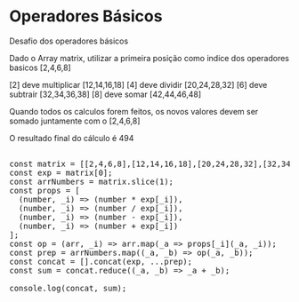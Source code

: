 # Operadores Básicos
Desafio dos operadores básicos

Dado o Array matrix, utilizar a primeira posição como indice dos operadores basicos
[2,4,6,8]

[2] deve multiplicar [12,14,16,18]
[4] deve dividir [20,24,28,32]
[6] deve subtrair [32,34,36,38]
[8] deve somar [42,44,46,48]

Quando todos os calculos forem feitos, os novos valores devem ser somado juntamente com o [2,4,6,8]

O resultado final do cálculo é 494


<pre>

const matrix = [[2,4,6,8],[12,14,16,18],[20,24,28,32],[32,34,36,38],[42,44,46,48]];
const exp = matrix[0];
const arrNumbers = matrix.slice(1);
const props = [
  (number, _i) => (number * exp[_i]),
  (number, _i) => (number / exp[_i]),
  (number, _i) => (number - exp[_i]),
  (number, _i) => (number + exp[_i])
];
const op = (arr, _i) => arr.map(_a => props[_i](_a, _i));
const prep = arrNumbers.map((_a, _b) => op(_a, _b));
const concat = [].concat(exp, ...prep);
const sum = concat.reduce((_a, _b) => _a + _b);

console.log(concat, sum);

</pre>


